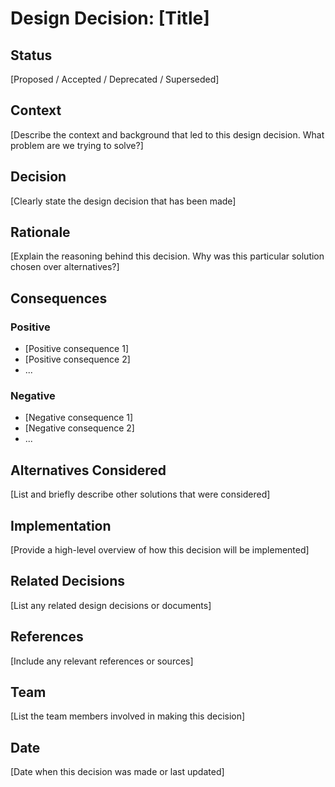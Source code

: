 # Design Decision: [Title]

## Status
[Proposed / Accepted / Deprecated / Superseded]

## Context
[Describe the context and background that led to this design decision. What problem are we trying to solve?]

## Decision
[Clearly state the design decision that has been made]

## Rationale
[Explain the reasoning behind this decision. Why was this particular solution chosen over alternatives?]

## Consequences

### Positive
- [Positive consequence 1]
- [Positive consequence 2]
- ...

### Negative
- [Negative consequence 1]
- [Negative consequence 2]
- ...

## Alternatives Considered
[List and briefly describe other solutions that were considered]

## Implementation
[Provide a high-level overview of how this decision will be implemented]

## Related Decisions
[List any related design decisions or documents]

## References
[Include any relevant references or sources]

## Team
[List the team members involved in making this decision]

## Date
[Date when this decision was made or last updated]